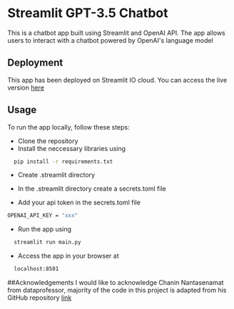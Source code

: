 
# Streamlit GPT-3.5 Chatbot 

This is a chatbot app built using Streamlit and OpenAI API. The app allows users to interact with a chatbot powered by OpenAI's language model


## Deployment

This app has been deployed on Streamlit IO cloud. You can access the live version [here](https://chatgpt-app-zr6undfgp9sbwdjjqz3etg.streamlit.app/)


##  Usage
To run the app locally, follow these steps:

* Clone the repository
* Install the neccessary libraries using
```bash
  pip install -r requirements.txt
```
* Create .streamlit directory
* In the .streamlit directory create a secrets.toml file

* Add your api token in the secrets.toml file
 ```bash
OPENAI_API_KEY = "xxx"
```
* Run the app using
```bash
  streamlit run main.py
```
* Access the app in your browser at  
```bash
  localhost:8501
```
##Acknowledgements
I would like to acknowledge Chanin Nantasenamat from dataprofessor, majority of the code in this project is adapted from his GitHub repository  [link](https://github.com/dataprofessor/openai-chatbot.git)
